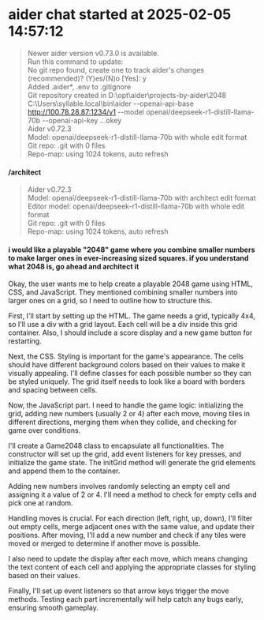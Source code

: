 # aider chat started at 2025-02-05 14:57:12

> Newer aider version v0.73.0 is available.  
> Run this command to update:  
> No git repo found, create one to track aider's changes (recommended)? (Y)es/(N)o \[Yes\]: y  
> Added .aider\*, .env to .gitignore  
> Git repository created in D:\\opt\\aider\\projects-by-aider\\2048  
> C:\\Users\\syllable.local\\bin\\aider --openai-api-base http://100.78.28.87:1234/v1 --model openai/deepseek-r1-distill-llama-70b --openai-api-key ...okey  
> Aider v0.72.3  
> Model: openai/deepseek-r1-distill-llama-70b with whole edit format  
> Git repo: .git with 0 files  
> Repo-map: using 1024 tokens, auto refresh

#### /architect
> Aider v0.72.3  
> Model: openai/deepseek-r1-distill-llama-70b with architect edit format  
> Editor model: openai/deepseek-r1-distill-llama-70b with whole edit format  
> Git repo: .git with 0 files  
> Repo-map: using 1024 tokens, auto refresh

#### i would like a playable "2048" game where you combine smaller numbers to make larger ones in ever-increasing sized squares. if you understand what 2048 is, go ahead and architect it

<think>
Okay, the user wants me to help create a playable 2048 game using HTML, CSS, and JavaScript. They mentioned combining smaller numbers into larger ones on a grid, so I need to outline how to structure this.

First, I'll start by setting up the HTML. The game needs a grid, typically 4x4, so I'll use a div with a grid layout. Each cell will be a div inside this grid container. Also, I should include a score display and a new game button for restarting.

Next, the CSS. Styling is important for the game's appearance. The cells should have different background colors based on their values to make it visually appealing. I'll define classes for each possible number so they can be styled uniquely. The grid itself needs to look like a board with borders and spacing between cells.

Now, the JavaScript part. I need to handle the game logic: initializing the grid, adding new numbers (usually 2 or 4) after each move, moving tiles in different directions, merging them when they collide, and checking for game over conditions.

I'll create a Game2048 class to encapsulate all functionalities. The constructor will set up the grid, add event listeners for key presses, and initialize the game state. The initGrid method will generate the grid elements and append them to the container.

Adding new numbers involves randomly selecting an empty cell and assigning it a value of 2 or 4. I'll need a method to check for empty cells and pick one at random.

Handling moves is crucial. For each direction (left, right, up, down), I'll filter out empty cells, merge adjacent ones with the same value, and update their positions. After moving, I'll add a new number and check if any tiles were moved or merged to determine if another move is possible.

I also need to update the display after each move, which means changing the text content of each cell and applying the appropriate classes for styling based on their values.

Finally, I'll set up event listeners so that arrow keys trigger the move methods. Testing each part incrementally will help catch any bugs early, ensuring smooth gameplay.
</think>
